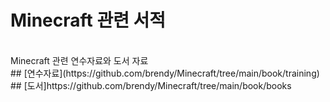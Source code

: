 # Minecraft 관련 서적
<br/>
Minecraft 관련 연수자료와 도서 자료
<br/>
## [연수자료](https://github.com/brendy/Minecraft/tree/main/book/training)
<br/>
## [도서]https://github.com/brendy/Minecraft/tree/main/book/books

